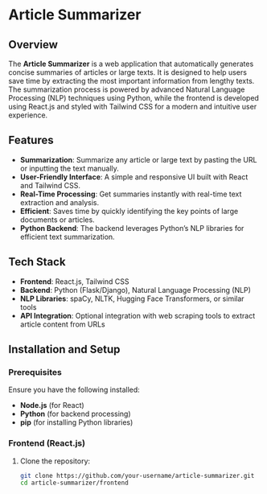 # Article Summarizer

## Overview

The **Article Summarizer** is a web application that automatically generates concise summaries of articles or large texts. It is designed to help users save time by extracting the most important information from lengthy texts. The summarization process is powered by advanced Natural Language Processing (NLP) techniques using Python, while the frontend is developed using React.js and styled with Tailwind CSS for a modern and intuitive user experience.

## Features

- **Summarization**: Summarize any article or large text by pasting the URL or inputting the text manually.
- **User-Friendly Interface**: A simple and responsive UI built with React and Tailwind CSS.
- **Real-Time Processing**: Get summaries instantly with real-time text extraction and analysis.
- **Efficient**: Saves time by quickly identifying the key points of large documents or articles.
- **Python Backend**: The backend leverages Python’s NLP libraries for efficient text summarization.

## Tech Stack

- **Frontend**: React.js, Tailwind CSS
- **Backend**: Python (Flask/Django), Natural Language Processing (NLP)
- **NLP Libraries**: spaCy, NLTK, Hugging Face Transformers, or similar tools
- **API Integration**: Optional integration with web scraping tools to extract article content from URLs

## Installation and Setup

### Prerequisites

Ensure you have the following installed:
- **Node.js** (for React)
- **Python** (for backend processing)
- **pip** (for installing Python libraries)

### Frontend (React.js)

1. Clone the repository:
   ```bash
   git clone https://github.com/your-username/article-summarizer.git
   cd article-summarizer/frontend
